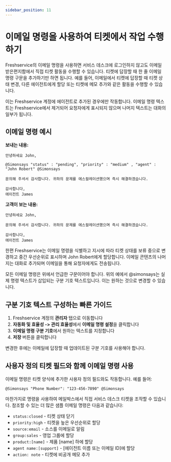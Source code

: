 ```yaml
---
sidebar_position: 11
---
```


# 이메일 명령을 사용하여 티켓에서 작업 수행하기

Freshservice의 이메일 명령을 사용하면 서비스 데스크에 로그인하지 않고도 이메일 받은편지함에서 직접 티켓 활동을 수행할 수 있습니다. 티켓에 답장할 때 한 줄 이메일 명령 구문을 추가하기만 하면 됩니다. 예를 들어, 이메일에서 티켓에 답장할 때 티켓 상태 변경, 다른 에이전트에게 할당 또는 티켓에 메모 추가와 같은 활동을 수행할 수 있습니다.

이는 Freshservice 계정에 에이전트로 추가된 경우에만 작동합니다. 이메일 명령 텍스트는 Freshservice에서 제거되어 요청자에게 표시되지 않으며 나머지 텍스트는 대화의 일부가 됩니다.

## 이메일 명령 예시

**보내는 내용:**

```
안녕하세요 John,

@Simonsays "status" : "pending", "priority" : "medium" , "agent" : "John Robert" @Simonsays

문의해 주셔서 감사합니다. 귀하의 문제를 에스컬레이션했으며 즉시 해결하겠습니다.

감사합니다,
에이전트 James
```

**고객이 보는 내용:**

```
안녕하세요 John,

문의해 주셔서 감사합니다. 귀하의 문제를 에스컬레이션했으며 즉시 해결하겠습니다.

감사합니다,
에이전트 James
```

한편 Freshservice는 이메일 명령을 식별하고 지시에 따라 티켓 상태를 보류 중으로 변경하고 중간 우선순위로 표시하며 John Robert에게 할당합니다. 이메일 콘텐츠의 나머지는 대화로 추가되며 이메일을 통해 요청자에게도 전송됩니다.

모든 이메일 명령은 위에서 언급한 구문이어야 합니다. 위의 예에서 @simonsays는 실제 명령 텍스트가 삽입되는 구분 기호 텍스트입니다. 이는 원하는 것으로 변경할 수 있습니다.

## 구분 기호 텍스트 구성하는 빠른 가이드

1. Freshservice 계정의 **관리자** 탭으로 이동합니다
2. **자동화 및 효율성 -> 관리 효율성**에서 **이메일 명령 설정**을 클릭합니다
3. **이메일 명령 구분 기호**에서 원하는 텍스트를 지정합니다
4. **저장** 버튼을 클릭합니다

변경한 후에는 이메일에 답장할 때 업데이트된 구분 기호를 사용해야 합니다.

## 사용자 정의 티켓 필드와 함께 이메일 명령 사용

이메일 명령은 티켓 양식에 추가한 사용자 정의 필드와도 작동합니다. 예를 들어:

```
@Simonsays "Phone Number": "123-456-7890" @Simonsays
```

마찬가지로 명령을 사용하여 메일박스에서 직접 서비스 데스크 티켓을 조작할 수 있습니다. 참조할 수 있는 더 많은 샘플 이메일 명령은 다음과 같습니다:

- `status:closed` - 티켓 상태 닫기
- `priority:high` - 티켓을 높은 우선순위로 할당
- `source:email` - 소스를 이메일로 알림
- `group:sales` - 영업 그룹에 할당
- `product:[name]` - 제품 [name] 하에 할당
- `agent name:[support]` - [에이전트 이름 또는 이메일 ID]에 할당
- `action: note` - 티켓에 비공개 메모 추가